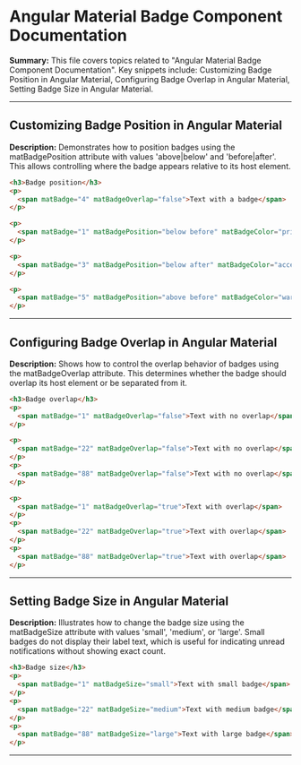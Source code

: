 # Angular Material Badge Component Documentation

**Summary:** This file covers topics related to "Angular Material Badge Component Documentation". Key snippets include: Customizing Badge Position in Angular Material, Configuring Badge Overlap in Angular Material, Setting Badge Size in Angular Material.

---

## Customizing Badge Position in Angular Material

**Description:** Demonstrates how to position badges using the matBadgePosition attribute with values 'above|below' and 'before|after'. This allows controlling where the badge appears relative to its host element.

```html
<h3>Badge position</h3>
<p>
  <span matBadge="4" matBadgeOverlap="false">Text with a badge</span>
</p>

<p>
  <span matBadge="1" matBadgePosition="below before" matBadgeColor="primary">Hello</span>
</p>

<p>
  <span matBadge="3" matBadgePosition="below after" matBadgeColor="accent">Hi</span>
</p>

<p>
  <span matBadge="5" matBadgePosition="above before" matBadgeColor="warn">Yo</span>
</p>
```

---

## Configuring Badge Overlap in Angular Material

**Description:** Shows how to control the overlap behavior of badges using the matBadgeOverlap attribute. This determines whether the badge should overlap its host element or be separated from it.

```html
<h3>Badge overlap</h3>
<p>
  <span matBadge="1" matBadgeOverlap="false">Text with no overlap</span>
</p>

<p>
  <span matBadge="22" matBadgeOverlap="false">Text with no overlap</span>
</p>
<p>
  <span matBadge="88" matBadgeOverlap="false">Text with no overlap</span>
</p>

<p>
  <span matBadge="1" matBadgeOverlap="true">Text with overlap</span>
</p>
<p>
  <span matBadge="22" matBadgeOverlap="true">Text with overlap</span>
</p>
<p>
  <span matBadge="88" matBadgeOverlap="true">Text with overlap</span>
</p>
```

---

## Setting Badge Size in Angular Material

**Description:** Illustrates how to change the badge size using the matBadgeSize attribute with values 'small', 'medium', or 'large'. Small badges do not display their label text, which is useful for indicating unread notifications without showing exact count.

```html
<h3>Badge size</h3>
<p>
  <span matBadge="1" matBadgeSize="small">Text with small badge</span>
</p>
<p>
  <span matBadge="22" matBadgeSize="medium">Text with medium badge</span>
</p>
<p>
  <span matBadge="88" matBadgeSize="large">Text with large badge</span>
</p>
```

---